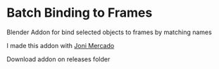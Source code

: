 # Batch Binding to Frames
Blender Addon for bind selected objects to frames by matching names

I made this addon with <a href="https://jonatanmercado.com/" target="_blank">Joni Mercado</a>

Download addon on releases folder
